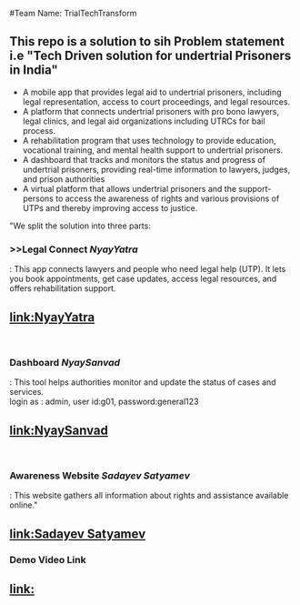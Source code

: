 #Team Name: TrialTechTransform 

<h2> This repo is a solution to sih Problem statement i.e "Tech Driven solution for undertrial Prisoners in India"</h2>
<ul>
  <li>A mobile app that provides legal aid to undertrial prisoners, including legal representation, access to court proceedings, and legal resources. </li> 
<li>A platform that connects undertrial prisoners with pro bono lawyers, legal clinics, and legal aid organizations including UTRCs for bail process.</li> 
<li>A rehabilitation program that uses technology to provide education, vocational training, and mental health support to undertrial prisoners.</li> 
<li>A dashboard that tracks and monitors the status and progress of undertrial prisoners, providing real-time information to lawyers, judges, and prison authorities</li> 
<li>A virtual platform that allows undertrial prisoners and the support-persons to access the awareness of rights and various provisions of UTPs and thereby improving access to justice. 
</li>
</ul>

<p>"We split the solution into three parts:
<br>
<h3>>>Legal Connect </bApp<b> <i>NyayYatra</i></h3>: This app connects lawyers and people who need legal help (UTP). It lets you book appointments, get case updates, access legal resources, and offers rehabilitation support.
<h2><a href="https://drive.google.com/drive/folders/1VpJpV-G6gJN_Jnpiqk-yxXbNtMsWcJx5?usp=drive_link">link:NyayYatra</a></h2>
<br>
<h3>Dashboard <i>NyaySanvad</i></h3>: This tool helps authorities monitor and update the status of cases and services.
<div>
login as :
admin, 
user id:g01, 
password:general123
</div>
<h2><a href="https://nyaysanvad.netlify.app/">link:NyaySanvad</a></h2>

<br>
<h3>Awareness Website<i> Sadayev Satyamev</i> </h3> : This website gathers all information about rights and assistance available online."
<h2><a href="https://creative-pudding-8f2c6e.netlify.app/">link:Sadayev Satyamev</a></h2>
</p>

<h3>Demo Video Link</h3>
<h2><a href="">link:</a></h2>
